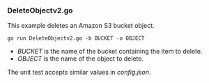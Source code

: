 ### DeleteObjectv2.go

This example deletes an Amazon S3 bucket object.

`go run DeleteObjectv2.go -b BUCKET -o OBJECT`

- _BUCKET_ is the name of the bucket containing the item to delete.
- _OBJECT_ is the name of the object to delete.

The unit test accepts similar values in _config.json_.
